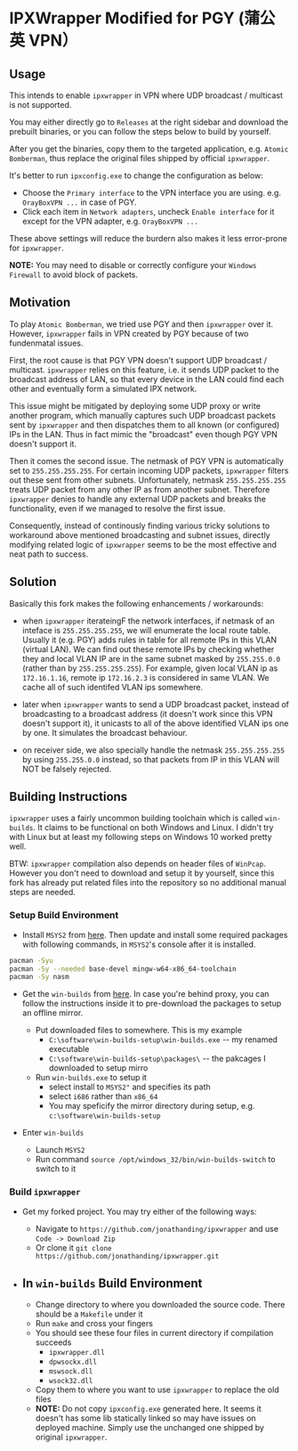 # IPXWrapper Modified for PGY (蒲公英 VPN）

## Usage

This intends to enable `ipxwrapper` in VPN where UDP broadcast / multicast is not supported.

You may either directly go to `Releases` at the right sidebar and download the prebuilt binaries, or
you can follow the steps below to build by yourself.

After you get the binaries, copy them to the targeted application, e.g. `Atomic Bomberman`, thus
replace the original files shipped by official `ipxwrapper`.

It's better to run `ipxconfig.exe` to change the configuration as below:

- Choose the `Primary interface` to the VPN interface you are using. e.g. `OrayBoxVPN ...` in case
  of PGY.
- Click each item in `Network adapters`, uncheck `Enable interface` for it except for the VPN
  adapter, e.g. `OrayBoxVPN ...`

These above settings will reduce the burdern also makes it less error-prone for `ipxwrapper`.

**NOTE:** You may need to disable or correctly configure your `Windows Firewall` to avoid block of
packets.

## Motivation

To play `Atomic Bomberman`, we tried use PGY and then `ipxwrapper` over it. However, `ipxwrapper`
fails in VPN created by PGY because of two fundenmatal issues.

First, the root cause is that PGY VPN doesn't support UDP broadcast / multicast. `ipxwrapper` relies
on this feature, i.e. it sends UDP packet to the broadcast address of LAN, so that every device in
the LAN could find each other and eventually form a simulated IPX network.

This issue might be mitigated by deploying some UDP proxy or write another program, which manually
captures such UDP broadcast packets sent by `ipxwrapper` and then dispatches them to all known (or
configured) IPs in the LAN. Thus in fact mimic the "broadcast" even though PGY VPN doesn't support
it.

Then it comes the second issue. The netmask of PGY VPN is automatically set to `255.255.255.255`.
For certain incoming UDP packets, `ipxwrapper` filters out these sent from other subnets.
Unfortunately, netmask `255.255.255.255` treats UDP packet from any other IP as from another subnet.
Therefore `ipxwrapper` denies to handle any external UDP packets and breaks the functionality, even
if we managed to resolve the first issue.

Consequently, instead of continously finding various tricky solutions to workaround above mentioned
broadcasting and subnet issues, directly modifying related logic of `ipxwrapper` seems to be the
most effective and neat path to success.

## Solution

Basically this fork makes the following enhancements / workarounds:

- when `ipxwrapper` iterateingF the network interfaces, if netmask of an inteface is
  `255.255.255.255`, we will enumerate the local route table. Usually it (e.g. PGY) adds rules in
  table for all remote IPs in this VLAN (virtual LAN). We can find out these remote IPs by checking
  whether they and local VLAN IP are in the same subnet masked by `255.255.0.0` (rather than by
  `255.255.255.255`). For example, given local VLAN ip as `172.16.1.16`, remote ip `172.16.2.3` is
  considered in same VLAN. We cache all of such identifed VLAN ips somewhere.

- later when `ipxwrapper` wants to send a UDP broadcast packet, instead of broadcasting to a
  broadcast address (it doesn't work since this VPN doesn't support it), it unicasts to all of the
  above identified VLAN ips one by one. It simulates the broadcast behaviour.

- on receiver side, we also specially handle the netmask `255.255.255.255` by using `255.255.0.0`
  instead, so that packets from IP in this VLAN will NOT be falsely rejected.

## Building Instructions

`ipxwrapper` uses a fairly uncommon building toolchain which is called `win-builds`. It claims to be
functional on both Windows and Linux. I didn't try with Linux but at least my following steps on
Windows 10 worked pretty well.

BTW: `ipxwrapper` compilation also depends on header files of `WinPcap`. However you don't need to
download and setup it by yourself, since this fork has already put related files into the repository
so no additional manual steps are needed.

### Setup Build Environment

- Install `MSYS2` from [here](https://www.msys2.org/). Then update and install some required
  packages with following commands, in `MSYS2`'s console after it is installed.

```sh
pacman -Syu
pacman -Sy --needed base-devel mingw-w64-x86_64-toolchain
pacman -Sy nasm
```

- Get the `win-builds` from
  [here](http://win-builds.org/doku.php/download_and_installation_from_windows). In case you're
  behind proxy, you can follow the instructions inside it to pre-download the packages to setup an
  offline mirror.

  - Put downloaded files to somewhere. This is my example
    - `C:\software\win-builds-setup\win-builds.exe` -- my renamed executable
    - `C:\software\win-builds-setup\packages\` -- the pakcages I downloaded to setup mirro
  - Run `win-builds.exe` to setup it
    - select install to `MSYS2"` and specifies its path
    - select `i686` rather than `x86_64`
    - You may speficify the mirror directory during setup, e.g. `c:\software\win-builds-setup`

- Enter `win-builds`
  - Launch `MSYS2`
  - Run command `source /opt/windows_32/bin/win-builds-switch` to switch to it

### Build `ipxwrapper`

- Get my forked project. You may try either of the following ways:

  - Navigate to `https://github.com/jonathanding/ipxwrapper` and use `Code -> Download Zip`
  - Or clone it `git clone https://github.com/jonathanding/ipxwrapper.git`

- ## In `win-builds` Build Environment
  - Change directory to where you downloaded the source code. There should be a `Makefile` under it
  - Run `make` and cross your fingers
  - You should see these four files in current directory if compilation succeeds
    - `ipxwrapper.dll`
    - `dpwsockx.dll`
    - `mswsock.dll`
    - `wsock32.dll`
  - Copy them to where you want to use `ipxwrapper` to replace the old files
  - **NOTE:** Do not copy `ipxconfig.exe` generated here. It seems it doesn't has some lib
    statically linked so may have issues on deployed machine. Simply use the unchanged one shipped
    by original `ipxwrapper`.
